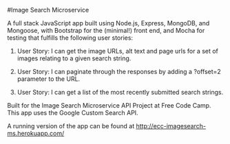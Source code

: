 #Image Search Microservice

A full stack JavaScript app built using Node.js, Express, MongoDB, and Mongoose, with Bootstrap for the (minimal!) front end, and Mocha for testing that fulfills the following user stories:

1. User Story: I can get the image URLs, alt text and page urls for a set of images relating to a given search string.

2. User Story: I can paginate through the responses by adding a ?offset=2 parameter to the URL.

3. User Story: I can get a list of the most recently submitted search strings.

Built for the Image Search Microservice API Project at Free Code Camp. This app uses the Google Custom Search API.

A running version of the app can be found at http://ecc-imagesearch-ms.herokuapp.com/
